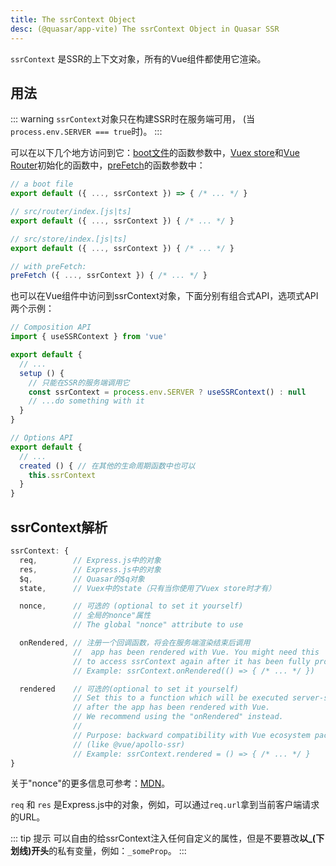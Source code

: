```yaml
---
title: The ssrContext Object
desc: (@quasar/app-vite) The ssrContext Object in Quasar SSR
---
```


`ssrContext` 是SSR的上下文对象，所有的Vue组件都使用它渲染。

## 用法

::: warning
`ssrContext`对象只在构建SSR时在服务端可用， (当 `process.env.SERVER === true`时)。
:::

可以在以下几个地方访问到它：[boot文件](/quasar-cli-vite/boot-files)的函数参数中，[Vuex store](/quasar-cli-vite/state-management-pinia-vuex)和[Vue Router](/quasar-cli-vite/routing)初始化的函数中，[preFetch](/quasar-cli-vite/prefetch-feature)的函数参数中：

```js
// a boot file
export default ({ ..., ssrContext }) => { /* ... */ }

// src/router/index.[js|ts]
export default ({ ..., ssrContext }) { /* ... */ }

// src/store/index.[js|ts]
export default ({ ..., ssrContext }) { /* ... */ }

// with preFetch:
preFetch ({ ..., ssrContext }) { /* ... */ }
```

也可以在Vue组件中访问到ssrContext对象，下面分别有组合式API，选项式API两个示例：

```js
// Composition API
import { useSSRContext } from 'vue'

export default {
  // ...
  setup () {
    // 只能在SSR的服务端调用它
    const ssrContext = process.env.SERVER ? useSSRContext() : null
    // ...do something with it
  }
}
```

```js
// Options API
export default {
  // ...
  created () { // 在其他的生命周期函数中也可以
    this.ssrContext
  }
}
```

## ssrContext解析

```js
ssrContext: {
  req,        // Express.js中的对象
  res,        // Express.js中的对象
  $q,         // Quasar的$q对象
  state,      // Vuex中的state（只有当你使用了Vuex store时才有）

  nonce,      // 可选的 (optional to set it yourself)
              // 全局的nonce"属性
              // The global "nonce" attribute to use

  onRendered, // 注册一个回调函数，将会在服务端渲染结束后调用
              //  app has been rendered with Vue. You might need this
              // to access ssrContext again after it has been fully processed.
              // Example: ssrContext.onRendered(() => { /* ... */ })

  rendered    // 可选的(optional to set it yourself)
              // Set this to a function which will be executed server-side
              // after the app has been rendered with Vue.
              // We recommend using the "onRendered" instead.
              //
              // Purpose: backward compatibility with Vue ecosystem packages
              // (like @vue/apollo-ssr)
              // Example: ssrContext.rendered = () => { /* ... */ }
}
```
关于"nonce"的更多信息可参考：[MDN](https://developer.mozilla.org/en-US/docs/Web/HTML/Global_attributes/nonce)。


`req` 和 `res` 是Express.js中的对象，例如，可以通过`req.url`拿到当前客户端请求的URL。


::: tip 提示
可以自由的给ssrContext注入任何自定义的属性，但是不要篡改**以_(下划线)开头**的私有变量，例如：`_someProp`。
:::
